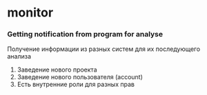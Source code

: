 # monitor


### Getting notification from program for analyse    

Получение информации из разных систем для их последующего анализа   
1. Заведение нового проекта      
2. Заведение нового пользователя (account)   
3. Есть внутренние роли для разных прав   




